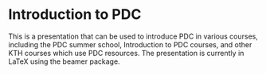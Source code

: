 # Introduction to PDC

This is a presentation that can be used to introduce PDC in various courses, including 
the PDC summer school, Introduction to PDC courses, and other KTH courses which 
use PDC resources. The presentation is currently in LaTeX using the beamer package.

